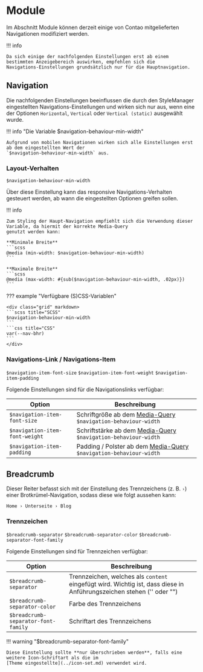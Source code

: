 # Module

Im Abschnitt Module können derzeit einige von Contao mitgelieferten Navigationen modifiziert werden.

!!! info

    Da sich einige der nachfolgenden Einstellungen erst ab einem bestimmten Anzeigebereich auswirken, empfehlen sich die
    Navigations-Einstellungen grundsätzlich nur für die Hauptnavigation.

## Navigation

Die nachfolgenden Einstellungen beeinflussen die durch den StyleManager eingestellten Navigations-Einstellungen und
wirken sich nur aus, wenn eine der Optionen `Horizontal`, `Vertical` oder `Vertical (static)` ausgewählt wurde.

!!! info "Die Variable $navigation-behaviour-min-width"

    Aufgrund von mobilen Navigationen wirken sich alle Einstellungen erst ab dem eingestellten Wert der
    `$navigation-behaviour-min-width` aus.

### Layout-Verhalten

`$navigation-behaviour-min-width`

Über diese Einstellung kann das responsive Navigations-Verhalten gesteuert werden, ab wann die eingestellten Optionen
greifen sollen.

!!! info

    Zum Styling der Haupt-Navigation empfiehlt sich die Verwendung dieser Variable, da hiermit der korrekte Media-Query 
    genutzt werden kann:

    **Minimale Breite**
    ```scss
    @media (min-width: $navigation-behaviour-min-width)
    ```

    **Maximale Breite**
    ```scss
    @media (max-width: #{sub($navigation-behaviour-min-width, .02px)})
    ```

??? example "Verfügbare (S)CSS-Variablen"

    <div class="grid" markdown>
    ```scss title="SCSS"
    $navigation-behaviour-min-width
    ```
    ```css title="CSS"
    var(--nav-bhr)
    ```
    </div>

### Navigations-Link / Navigations-Item

`$navigation-item-font-size` `$navigation-item-font-weight` `$navigation-item-padding`

Folgende Einstellungen sind für die Navigationslinks verfügbar:

| Option                         | Beschreibung                                                                                                                             |
|--------------------------------|------------------------------------------------------------------------------------------------------------------------------------------|
| `$navigation-item-font-size`   | Schriftgröße ab dem [Media-Query](https://developer.mozilla.org/en-US/docs/Web/CSS/CSS_media_queries) `$navigation-behaviour-width`      |
| `$navigation-item-font-weight` | Schriftstärke ab dem [Media-Query](https://developer.mozilla.org/en-US/docs/Web/CSS/CSS_media_queries) `$navigation-behaviour-width`     |
| `$navigation-item-padding`     | Padding / Polster ab dem [Media-Query](https://developer.mozilla.org/en-US/docs/Web/CSS/CSS_media_queries) `$navigation-behaviour-width` |

## Breadcrumb

Dieser Reiter befasst sich mit der Einstellung des Trennzeichens (z. B. `›`) einer Brotkrümel-Navigation, sodass diese
wie folgt aussehen kann:

```Home › Unterseite › Blog```

### Trennzeichen

`$breadcrumb-separator` `$breadcrumb-separator-color` `$breadcrumb-separator-font-family`

Folgende Einstellungen sind für Trennzeichen verfügbar:

| Option                              | Beschreibung                                                                                                         |
|-------------------------------------|----------------------------------------------------------------------------------------------------------------------|
| `$breadcrumb-separator`             | Trennzeichen, welches als `content` eingefügt wird. Wichtig ist, dass diese in Anführungszeichen stehen ('' oder "") |
| `$breadcrumb-separator-color`       | Farbe des Trennzeichens                                                                                              |
| `$breadcrumb-separator-font-family` | Schriftart des Trennzeichens                                                                                         |

!!! warning "$breadcrumb-separator-font-family"

    Diese Einstellung sollte **nur überschrieben werden**, falls eine weitere Icon-Schriftart als die im
    [Theme eingestellte](../icon-set.md) verwendet wird.
